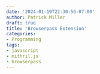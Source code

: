 ```yaml
---
date: '2024-01-19T22:30:56-07:00'
author: Patrick Miller
draft: true
title: 'Browserpass Extension'
categories:
- Programming
tags:
- javascript
- mithril.js
- browserpass
---
```

